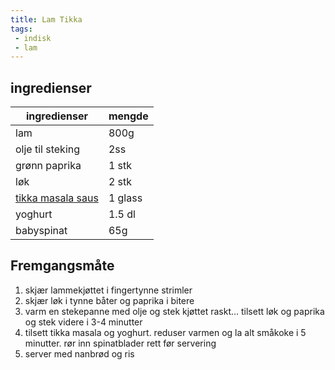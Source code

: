 ```yaml
---
title: Lam Tikka
tags: 
 - indisk
 - lam
---
```


## ingredienser
| ingredienser                           | mengde  |
| ---                                    | ---     |
| lam                                    | 800g    |
| olje til steking                       | 2ss     |
| grønn paprika                          | 1 stk   |
| løk                                    | 2 stk   |
| [tikka masala saus](tikka_masala_saus.html) | 1 glass |
| yoghurt                                | 1.5 dl  |
| babyspinat                             | 65g     |

## Fremgangsmåte
1. skjær lammekjøttet i fingertynne strimler
2. skjær løk i tynne båter og paprika i bitere
3. varm en stekepanne med olje og stek kjøttet raskt... tilsett løk og paprika og stek videre i 3-4 minutter
4. tilsett tikka masala og yoghurt. reduser varmen og la alt småkoke i 5 minutter. rør inn spinatblader rett før servering
5. server med nanbrød og ris

